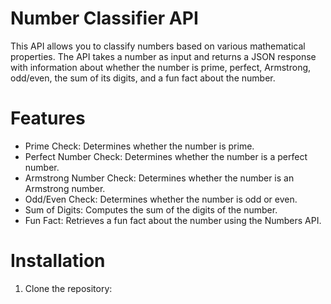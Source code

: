 # Number Classifier API
This API allows you to classify numbers based on various mathematical properties. The API takes a number as input and returns a JSON response with information about whether the number is prime, perfect, Armstrong, odd/even, the sum of its digits, and a fun fact about the number.

# Features
* Prime Check: Determines whether the number is prime.
* Perfect Number Check: Determines whether the number is a perfect number.
* Armstrong Number Check: Determines whether the number is an Armstrong number.
* Odd/Even Check: Determines whether the number is odd or even.
* Sum of Digits: Computes the sum of the digits of the number.
* Fun Fact: Retrieves a fun fact about the number using the Numbers API.

 # Installation 
 1. Clone the repository:
